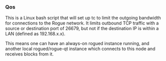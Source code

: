 ### Qos ###

This is a Linux bash script that will set up tc to limit the outgoing bandwidth for connections to the Rogue network. It limits outbound TCP traffic with a source or destination port of 26679, but not if the destination IP is within a LAN (defined as 192.168.x.x).

This means one can have an always-on rogued instance running, and another local rogued/rogue-qt instance which connects to this node and receives blocks from it.
